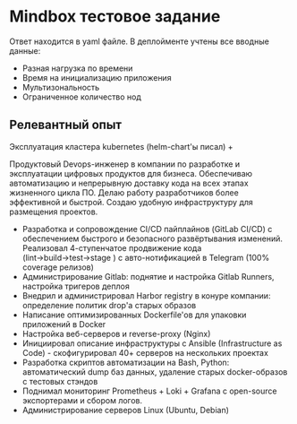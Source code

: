 # Mindbox тестовое задание
Ответ находится в yaml файле. В деплойменте учтены все вводные данные:
- Разная нагрузка по времени
- Время на инициализацию приложения
- Мультизональность
- Ограниченное количество нод

## Релевантный опыт
Эксплуатация кластера kubernetes (helm-chart'ы писал) +

Продуктовый Devops-инженер в компании по разработке и эксплуатации цифровых продуктов для бизнеса. Обеспечиваю автоматизацию и непрерывную  доставку кода на всех этапах жизненного цикла ПО. Делаю работу разработчиков более эффективной и быстрой. Создаю удобную инфраструктуру для размещения проектов.

- Разработка и сопровождение CI/CD пайплайнов (GitLab CI/CD) с обеспечением быстрого и безопасного развёртывания изменений. Реализовал 4-ступенчатое продвижение кода (lint→build→test→stage ) с авто-нотификацией в Telegram (100% coverage релизов)
- Администрирование Gitlab: поднятие и настройка Gitlab Runners, настройка тригеров деплоя
- Внедрил и администрировал Harbor registry в конуре компании: определение политик drop'а старых образов
- Написание оптимизированных Dockerfile'ов для упаковки приложений в Docker
- Настройка веб-серверов и reverse-proxy (Nginx) 
- Инициировал описание инфраструктуры с Ansible (Infrastructure as Code) - скофигурировал 40+ серверов на нескольких проектах
- Разработка скриптов автоматизации на Bash, Python: автоматический dump баз данных, удаление старых docker-образов с тестовых стэндов
- Поднимал мониторинг Prometheus + Loki + Grafana c open-source экспортерами и сбором логов.
- Администрирование серверов Linux (Ubuntu, Debian)

